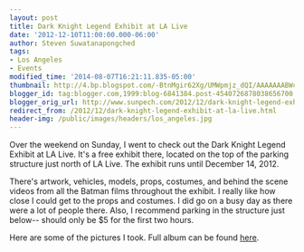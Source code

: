 ```yaml
---
layout: post
title: Dark Knight Legend Exhibit at LA Live
date: '2012-12-10T11:00:00.000-06:00'
author: Steven Suwatanapongched
tags:
- Los Angeles
- Events
modified_time: '2014-08-07T16:21:11.835-05:00'
thumbnail: http://4.bp.blogspot.com/-BtnMgir62Xg/UMWpmjz_dQI/AAAAAAABWcg/DzdG4Z-RWI0/s400/2012-12-09+at+16-09-04.jpg
blogger_id: tag:blogger.com,1999:blog-6841384.post-4540726878038656700
blogger_orig_url: http://www.sunpech.com/2012/12/dark-knight-legend-exhibit-at-la-live.html
redirect_from: /2012/12/dark-knight-legend-exhibit-at-la-live.html
header-img: /public/images/headers/los_angeles.jpg
---
```


Over the weekend on Sunday, I went to check out the Dark Knight Legend Exhibit at LA Live. It's a free exhibit there, located on the top of the parking structure just north of LA Live. The exhibit runs until December 14, 2012.

There's artwork, vehicles, models, props, costumes, and behind the scene videos from all the Batman films throughout the exhibit. I really like how close I could get to the props and costumes. I did go on a busy day as there were a lot of people there. Also, I recommend parking in the structure just below-- should only be $5 for the first two hours.

Here are some of the pictures I took. Full album can be found <a href="https://picasaweb.google.com/101693597219413173200/2012DarkKnightLegendExhibit">here</a>.

<a href="http://4.bp.blogspot.com/-BtnMgir62Xg/UMWpmjz_dQI/AAAAAAABWcg/DzdG4Z-RWI0/s400/2012-12-09+at+16-09-04.jpg" alt=""><img   border="0"  src="http://4.bp.blogspot.com/-BtnMgir62Xg/UMWpmjz_dQI/AAAAAAABWcg/DzdG4Z-RWI0/s400/2012-12-09+at+16-09-04.jpg" alt=""  /></a>

<a href="http://3.bp.blogspot.com/-muCy3fUF_bs/UMWppAtw9sI/AAAAAAABWcw/pkkBZafamKo/s400/2012-12-09+at+16-12-00.jpg" alt=""><img   border="0"  src="http://3.bp.blogspot.com/-muCy3fUF_bs/UMWppAtw9sI/AAAAAAABWcw/pkkBZafamKo/s400/2012-12-09+at+16-12-00.jpg" alt=""  /></a>

<a href="http://2.bp.blogspot.com/-t6_7uOMI1rs/UMWpqcYSA9I/AAAAAAABWc4/BH5Z3G-MC1g/s400/2012-12-09+at+16-12-40.jpg" alt=""><img   border="0"  src="http://2.bp.blogspot.com/-t6_7uOMI1rs/UMWpqcYSA9I/AAAAAAABWc4/BH5Z3G-MC1g/s400/2012-12-09+at+16-12-40.jpg" alt=""  /></a>

<a href="http://1.bp.blogspot.com/-CV5zaUezzgk/UMWprc7V-FI/AAAAAAABWdA/njIXgBcvlfU/s400/2012-12-09+at+16-13-36.jpg" alt=""><img   border="0"  src="http://1.bp.blogspot.com/-CV5zaUezzgk/UMWprc7V-FI/AAAAAAABWdA/njIXgBcvlfU/s400/2012-12-09+at+16-13-36.jpg" alt=""  /></a>

<a href="http://2.bp.blogspot.com/-5KOBXSFvllk/UMWps7_Xb-I/AAAAAAABWdI/-qNPIhHyqYk/s400/2012-12-09+at+16-13-53.jpg" alt=""><img   border="0"  src="http://2.bp.blogspot.com/-5KOBXSFvllk/UMWps7_Xb-I/AAAAAAABWdI/-qNPIhHyqYk/s400/2012-12-09+at+16-13-53.jpg" alt=""  /></a>

<a href="http://1.bp.blogspot.com/-jI0x9mhARuo/UMWpveSOrEI/AAAAAAABWdY/7yc4ym9Gnkk/s400/2012-12-09+at+16-14-48.jpg" alt=""><img   border="0"  src="http://1.bp.blogspot.com/-jI0x9mhARuo/UMWpveSOrEI/AAAAAAABWdY/7yc4ym9Gnkk/s400/2012-12-09+at+16-14-48.jpg" alt=""  /></a>

<a href="http://2.bp.blogspot.com/-v5DAmeinsCA/UMWpwug_XeI/AAAAAAABWdg/0B70z3MgXD4/s400/2012-12-09+at+16-15-57.jpg" alt=""><img   border="0"  src="http://2.bp.blogspot.com/-v5DAmeinsCA/UMWpwug_XeI/AAAAAAABWdg/0B70z3MgXD4/s400/2012-12-09+at+16-15-57.jpg" alt=""  /></a>

<a href="http://1.bp.blogspot.com/-UkSM22jFRTM/UMWpx8klavI/AAAAAAABWdo/3xuN7QE1azM/s400/2012-12-09+at+16-16-16.jpg" alt=""><img   border="0"  src="http://1.bp.blogspot.com/-UkSM22jFRTM/UMWpx8klavI/AAAAAAABWdo/3xuN7QE1azM/s400/2012-12-09+at+16-16-16.jpg" alt=""  /></a>

<a href="http://3.bp.blogspot.com/-3jx-Zerpf40/UMWp3aIu81I/AAAAAAABWeI/mdlhdp27_pk/s400/2012-12-09+at+16-17-49.jpg" alt=""><img   border="0"  src="http://3.bp.blogspot.com/-3jx-Zerpf40/UMWp3aIu81I/AAAAAAABWeI/mdlhdp27_pk/s400/2012-12-09+at+16-17-49.jpg" alt=""  /></a>

<a href="http://1.bp.blogspot.com/-Tu7N2tOk_CU/UMWp8rPp3FI/AAAAAAABWeo/mYsxNCW_q5s/s400/2012-12-09+at+16-18-38.jpg" alt=""><img   border="0"  src="http://1.bp.blogspot.com/-Tu7N2tOk_CU/UMWp8rPp3FI/AAAAAAABWeo/mYsxNCW_q5s/s400/2012-12-09+at+16-18-38.jpg" alt=""  /></a>

<a href="http://3.bp.blogspot.com/-2TK38pUawww/UMWp-8TfunI/AAAAAAABWe4/ijME91qt1VY/s400/2012-12-09+at+16-19-13.jpg" alt=""><img   border="0"  src="http://3.bp.blogspot.com/-2TK38pUawww/UMWp-8TfunI/AAAAAAABWe4/ijME91qt1VY/s400/2012-12-09+at+16-19-13.jpg" alt=""  /></a>

<a href="http://1.bp.blogspot.com/-bqDAT5H7hTQ/UMWqDBV8I-I/AAAAAAABWfQ/xEpa9aVUziY/s400/2012-12-09+at+16-20-31.jpg" alt=""><img   border="0"  src="http://1.bp.blogspot.com/-bqDAT5H7hTQ/UMWqDBV8I-I/AAAAAAABWfQ/xEpa9aVUziY/s400/2012-12-09+at+16-20-31.jpg" alt=""  /></a>

<a href="http://1.bp.blogspot.com/-4mMlNT3tz6I/UMWqE_GQgJI/AAAAAAABWfY/iFmCPUhu6Lw/s400/2012-12-09+at+16-20-48.jpg" alt=""><img   border="0"  src="http://1.bp.blogspot.com/-4mMlNT3tz6I/UMWqE_GQgJI/AAAAAAABWfY/iFmCPUhu6Lw/s400/2012-12-09+at+16-20-48.jpg" alt=""  /></a>

<a href="http://4.bp.blogspot.com/-11R8dxFUddA/UMWqGcSE1bI/AAAAAAABWfg/FHcaE0dWfwM/s400/2012-12-09+at+16-21-04.jpg" alt=""><img   border="0"  src="http://4.bp.blogspot.com/-11R8dxFUddA/UMWqGcSE1bI/AAAAAAABWfg/FHcaE0dWfwM/s400/2012-12-09+at+16-21-04.jpg" alt=""  /></a>

<a href="http://3.bp.blogspot.com/-ICZxBi3F07o/UMWqRnfYH_I/AAAAAAABWgo/LvBSB2r9Ocs/s400/2012-12-09+at+16-26-04.jpg" alt=""><img   border="0"  src="http://3.bp.blogspot.com/-ICZxBi3F07o/UMWqRnfYH_I/AAAAAAABWgo/LvBSB2r9Ocs/s400/2012-12-09+at+16-26-04.jpg" alt=""  /></a>

<a href="http://3.bp.blogspot.com/-cDVJhD50Ofc/UMWqWnL6l4I/AAAAAAABWhI/GjhJerDKRPA/s400/2012-12-09+at+16-26-58.jpg" alt=""><img   border="0"  src="http://3.bp.blogspot.com/-cDVJhD50Ofc/UMWqWnL6l4I/AAAAAAABWhI/GjhJerDKRPA/s400/2012-12-09+at+16-26-58.jpg" alt=""  /></a>

<a href="http://3.bp.blogspot.com/-2a62ajzNKv0/UMWqeGtRb9I/AAAAAAABWh4/N5xd4MsENzM/s400/2012-12-09+at+16-28-18.jpg" alt=""><img   border="0"  src="http://3.bp.blogspot.com/-2a62ajzNKv0/UMWqeGtRb9I/AAAAAAABWh4/N5xd4MsENzM/s400/2012-12-09+at+16-28-18.jpg" alt=""  /></a>

<a href="http://3.bp.blogspot.com/-g03DKt-z9lo/UMWqjaGZXNI/AAAAAAABWiY/_2N8zzAtqoM/s400/2012-12-09+at+16-30-14.jpg" alt=""><img   border="0"  src="http://3.bp.blogspot.com/-g03DKt-z9lo/UMWqjaGZXNI/AAAAAAABWiY/_2N8zzAtqoM/s400/2012-12-09+at+16-30-14.jpg" alt=""  /></a>

<a href="http://3.bp.blogspot.com/-Ty4nk1vmsTQ/UMWqstO0KPI/AAAAAAABWjQ/7RbnvxzgZ-4/s400/2012-12-09+at+16-43-05.jpg" alt=""><img   border="0"  src="http://3.bp.blogspot.com/-Ty4nk1vmsTQ/UMWqstO0KPI/AAAAAAABWjQ/7RbnvxzgZ-4/s400/2012-12-09+at+16-43-05.jpg" alt=""  /></a>

<a href="http://1.bp.blogspot.com/-S2wbFMDECN0/UMWqvLpxDvI/AAAAAAABWjg/mjbksHvCd9U/s400/2012-12-09+at+16-34-25.jpg" alt=""><img   border="0"  src="http://1.bp.blogspot.com/-S2wbFMDECN0/UMWqvLpxDvI/AAAAAAABWjg/mjbksHvCd9U/s400/2012-12-09+at+16-34-25.jpg" alt=""  /></a>

<a href="http://1.bp.blogspot.com/-Oq7yG4d0dd0/UMWq3Qx7b0I/AAAAAAABWkY/CxTAxmLISHo/s400/2012-12-09+at+16-35-49.jpg" alt=""><img   border="0"  src="http://1.bp.blogspot.com/-Oq7yG4d0dd0/UMWq3Qx7b0I/AAAAAAABWkY/CxTAxmLISHo/s400/2012-12-09+at+16-35-49.jpg" alt=""  /></a>

<a href="http://2.bp.blogspot.com/-D8iuflpLsco/UMWq_NIdnhI/AAAAAAABWlI/NoG5QdRX7OE/s400/2012-12-09+at+16-37-57.jpg" alt=""><img   border="0"  src="http://2.bp.blogspot.com/-D8iuflpLsco/UMWq_NIdnhI/AAAAAAABWlI/NoG5QdRX7OE/s400/2012-12-09+at+16-37-57.jpg" alt=""  /></a>

<a href="http://2.bp.blogspot.com/-186uMjfpPTQ/UMWrHBDwl0I/AAAAAAABWl4/Ejnna8WTcWo/s400/2012-12-09+at+16-40-00.jpg" alt=""><img   border="0"  src="http://2.bp.blogspot.com/-186uMjfpPTQ/UMWrHBDwl0I/AAAAAAABWl4/Ejnna8WTcWo/s400/2012-12-09+at+16-40-00.jpg" alt=""  /></a>
